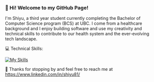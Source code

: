 ### 👋 Hi! Welcome to my GitHub Page!

I'm Shiyu, a third year student currently completing the Bachelor of Computer Science program (BCS) at UBC. I come from a healthcare background and I enjoy building software and use my creativity and technical skills to contribute to our health system and the ever-evolving tech landscape.

💻 Technical Skills:


[![My Skills](https://skillicons.dev/icons?i=js,ts,nodejs,react,python,java,firebase,css,html,flask,jest,postman,bootstrap,c,cpp,mysql,figma)](https://skillicons.dev)

🌟 Thanks for stopping by and feel free to reach me at https://www.linkedin.com/in/shiyu81/
<!--**sl-81/sl-81** is a ✨ _special_ ✨ repository because its `README.md` (this file) appears on your GitHub profile.


